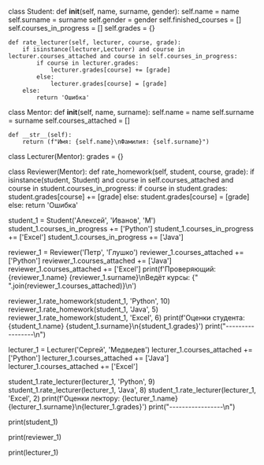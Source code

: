 class Student:
    def __init__(self, name, surname, gender):
        self.name = name
        self.surname = surname
        self.gender = gender
        self.finished_courses = []
        self.courses_in_progress = []
        self.grades = {}

    def rate_lecturer(self, lecturer, course, grade):
        if isinstance(lecturer,Lecturer) and course in lecturer.courses_attached and course in self.courses_in_progress:
            if course in lecturer.grades:
                lecturer.grades[course] += [grade]
            else:
                lecturer.grades[course] = [grade]
        else:
            return 'Ошибка'

class Mentor:
    def __init__(self, name, surname):
        self.name = name
        self.surname = surname
        self.courses_attached = []

    def __str__(self):
        return (f"Имя: {self.name}\nФамилия: {self.surname}")


class Lecturer(Mentor):
    grades = {}


class Reviewer(Mentor):
    def rate_homework(self, student, course, grade):
        if isinstance(student, Student) and course in self.courses_attached and course in student.courses_in_progress:
            if course in student.grades:
                student.grades[course] += [grade]
            else:
                student.grades[course] = [grade]
        else:
            return 'Ошибка'


student_1 = Student('Алексей', 'Иванов', 'M')
student_1.courses_in_progress += ['Python']
student_1.courses_in_progress += ['Excel']
student_1.courses_in_progress += ['Java']

reviewer_1 = Reviewer('Петр', 'Глушко')
reviewer_1.courses_attached += ['Python']
reviewer_1.courses_attached += ['Java']
reviewer_1.courses_attached += ['Excel']
print(f'Проверяющий: {reviewer_1.name} {reviewer_1.surname}\nВедёт курсы: {" ".join(reviewer_1.courses_attached)}\n')

reviewer_1.rate_homework(student_1, 'Python', 10)
reviewer_1.rate_homework(student_1, 'Java', 5)
reviewer_1.rate_homework(student_1, 'Excel', 6)
print(f'Оценки студента: {student_1.name} {student_1.surname}\n{student_1.grades}')
print("-----------------\n")

lecturer_1 = Lecturer('Сергей', 'Медведев')
lecturer_1.courses_attached += ['Python']
lecturer_1.courses_attached += ['Java']
lecturer_1.courses_attached += ['Excel']

student_1.rate_lecturer(lecturer_1, 'Python', 9)
student_1.rate_lecturer(lecturer_1, 'Java', 8)
student_1.rate_lecturer(lecturer_1, 'Excel', 2)
print(f'Оценки лектору: {lecturer_1.name} {lecturer_1.surname}\n{lecturer_1.grades}')
print("-----------------\n")

print(student_1)

print(reviewer_1)

print(lecturer_1)